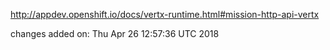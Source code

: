 http://appdev.openshift.io/docs/vertx-runtime.html#mission-http-api-vertx

 
 changes added on: Thu Apr 26 12:57:36 UTC 2018